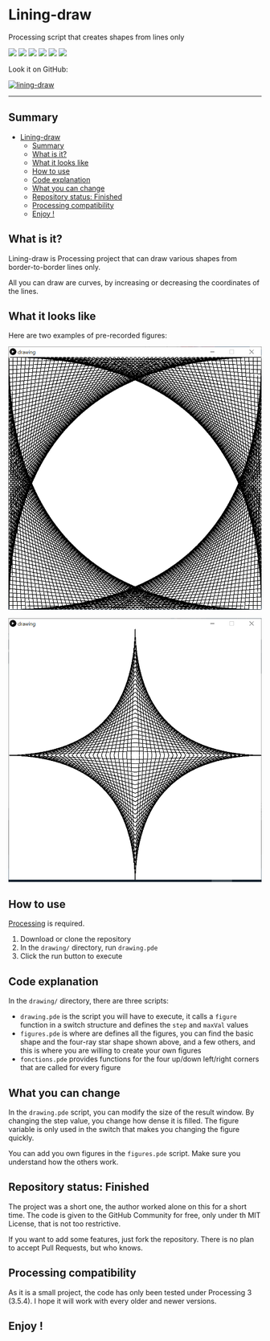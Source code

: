 # Lining-draw
Processing script that creates shapes from lines only

![](https://img.shields.io/badge/status-Finished-green) ![](https://img.shields.io/github/license/Relex12/Lining-draw) ![](https://img.shields.io/github/repo-size/Relex12/Lining-draw) ![](https://img.shields.io/github/languages/top/Relex12/Lining-draw) ![](https://img.shields.io/github/last-commit/Relex12/Lining-draw) ![](https://img.shields.io/github/stars/Relex12/Lining-draw)



Look it on GitHub:

[![lining-draw](https://github-readme-stats.vercel.app/api/pin/?username=Relex12&repo=lining-draw)](https://github.com/Relex12/lining-draw)


---

## Summary

* [Lining-draw](#lining-draw)
    * [Summary](#summary)
    * [What is it?](#what-is-it)
    * [What it looks like](#what-it-looks-like)
    * [How to use](#how-to-use)
    * [Code explanation](#code-explanation)
    * [What you can change](#what-you-can-change)
    * [Repository status: Finished](#repository-status:-finished)
    * [Processing compatibility](#processing-compatibility)
    * [Enjoy !](#enjoy-)

<!-- table of contents created by Adrian Bonnet, see https://github.com/Relex12/Markdown-Table-of-Contents for more -->

## What is it?

Lining-draw is Processing project that can draw various shapes from border-to-border lines only.

All you can draw are curves, by increasing or decreasing the coordinates of the lines.

## What it looks like

Here are two examples of pre-recorded figures:

![Capture1](https://raw.githubusercontent.com/Relex12/Lining-draw/master/img/Capture1.PNG)

![Capture2](https://raw.githubusercontent.com/Relex12/Lining-draw/master/img/Capture2.PNG)

## How to use

[Processing](https://processing.org/) is required.

1. Download or clone the repository
2. In the `drawing/` directory, run `drawing.pde`
3. Click the run button to execute

## Code explanation

In the `drawing/` directory, there are three scripts:

* `drawing.pde` is the script you will have to execute, it calls a `figure` function in a switch structure and defines the `step` and `maxVal` values
* `figures.pde` is where are defines all the figures, you can find the basic shape and the four-ray star shape shown above, and a few others, and this is where you are willing to create your own figures
* `fonctions.pde` provides functions for the four up/down left/right corners that are called for every figure

## What you can change

In the `drawing.pde` script, you can modify the size of the result window.  By changing the step value, you change how dense it is filled. The figure variable is only used in the switch that makes you changing the figure quickly.

You can add you own figures in the `figures.pde` script. Make sure you understand how the others work.

## Repository status: Finished

The project was a short one, the author worked alone on this for a short time. The code is given to the GitHub Community for free, only under th MIT License, that is not too restrictive.

If you want to add some features, just fork the repository. There is no plan to accept Pull Requests, but who knows.

## Processing compatibility

As it is a small project, the code has only been tested under Processing 3 (3.5.4). I hope it will work with every older and newer versions.

## Enjoy !
